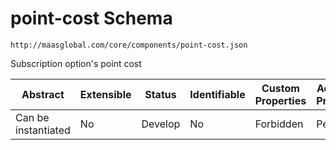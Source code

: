 # point-cost Schema

```
http://maasglobal.com/core/components/point-cost.json
```

Subscription option's point cost

| Abstract            | Extensible | Status  | Identifiable | Custom Properties | Additional Properties | Defined In                                         |
| ------------------- | ---------- | ------- | ------------ | ----------------- | --------------------- | -------------------------------------------------- |
| Can be instantiated | No         | Develop | No           | Forbidden         | Permitted             | [core/components/point-cost.json](point-cost.json) |
